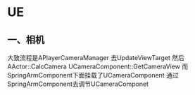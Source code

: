 # UE

## 一、相机
大致流程是APlayerCameraManager 去UpdateViewTarget 然后AActor::CalcCamera UCameraComponent::GetCameraView 
而SpringArmComponent下面挂载了UCameraComponent 通过SpringArmComponent去调节UCameraComponet